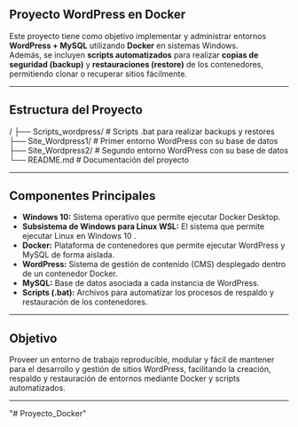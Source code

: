 ## Proyecto WordPress en Docker

Este proyecto tiene como objetivo implementar y administrar entornos **WordPress + MySQL** utilizando **Docker** en sistemas Windows.  
Además, se incluyen **scripts automatizados** para realizar **copias de seguridad (backup)** y **restauraciones (restore)** de los contenedores,
permitiendo clonar o recuperar sitios fácilmente.

---

## Estructura del Proyecto

/
├── Scripts_wordpress/ # Scripts .bat para realizar backups y restores
├── Site_Wordpress1/ # Primer entorno WordPress con su base de datos
├── Site_Wordpress2/ # Segundo entorno WordPress con su base de datos
└── README.md # Documentación del proyecto

---

## Componentes Principales

- **Windows 10:** Sistema operativo que permite ejecutar Docker Desktop.
- **Subsistema de Windows para Linux WSL:** El sistema que permite ejecutar Linux en Windows 10 .
- **Docker:** Plataforma de contenedores que permite ejecutar WordPress y MySQL de forma aislada.
- **WordPress:** Sistema de gestión de contenido (CMS) desplegado dentro de un contenedor Docker.
- **MySQL:** Base de datos asociada a cada instancia de WordPress.
- **Scripts (.bat):** Archivos para automatizar los procesos de respaldo y restauración de los contenedores.

---

## Objetivo

Proveer un entorno de trabajo reproducible, modular y fácil de mantener para el desarrollo y gestión de sitios WordPress,
facilitando la creación, respaldo y restauración de entornos mediante Docker y scripts automatizados.

---
"# Proyecto_Docker" 
